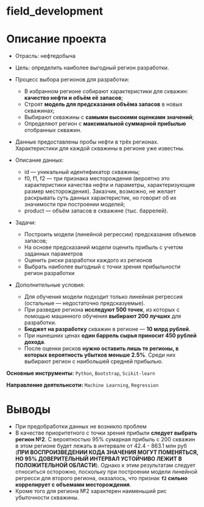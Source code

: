 # field_development
# Описание проекта

* Отрасль: нефтедобыча


* Цель: определить наиболее выгодный регион разработки.
* Процесс выбора регионов для разработки:
    - В избранном регионе собирают характеристики для скважин: **качество нефти и объём её запасов**;
    - Строят **модель для предсказания объёма запасов** в новых скважинах;
    - Выбирают скважины с **самыми высокими оценками значений**;
    - Определяют регион с **максимальной суммарной прибылью** отобранных скважин.
 
 
* Данные предоставлены пробы нефти в трёх регионах. Характеристики для каждой скважины в регионе уже известны.
* Описание данных:
    - id — уникальный идентификатор скважины;
    - f0, f1, f2 — три признака месторождения (вероятно это характеристики качества нефти и параметры, характеризующие размер месторождения). Заказчик, возможно, не желает раскрывать суть данных характеристик, но говорит об их значимости при построении моделей;
    - product — объём запасов в скважине (тыс. баррелей).
  
  
* Задачи:
    - Построить модели (линейной регрессии) предсказания объемов запасов;
    - На основе предсказаний модели оценить прибыль с учетом заданных параметров
    - Оценить риски разработки каждого из регионов
    - Выбрать наиболее выгодный с точки зрения прибыльности регион разработки
    
    
* Дополнительные условия:
    - Для обучения модели подходит только линейная регрессия (остальные — недостаточно предсказуемые).
    - При разведке региона **исследуют 500 точек**, из которых с помощью машинного обучения **выбирают 200 лучших** для разработки.
    - **Бюджет на разработку** скважин в регионе — **10 млрд рублей**.
    - При нынешних ценах **один баррель сырья приносит 450 рублей дохода**. 
    - После оценки рисков **нужно оставить лишь те регионы, в которых вероятность убытков меньше 2.5%**. Среди них выбирают регион с наибольшей средней прибылью.

**Основные инструменты:** `Python`, `Bootstrap`, `Scikit-learn`

**Направление деятельнсоти:** `Machine Learning`, `Regression`

# Выводы

* При предобработки данных не возникло проблем
* В качестве приоритетного с точки зрения прибыли **следует выбрать регион №2**. С вероятностью 95% сумарная прибыль с 200 скважин в этом регионе будет лежать в интервале от 42.4 - 863.1 млн руб (**ПРИ ВОСПРОИЗВЕДЕНИИ КОДА ЗНАЧЕНИЯ МОГУТ ПОМЕНЯТЬСЯ, НО 95% ДОВЕРИТЕЛЬНЫЙ ИНТЕРВАЛ УСТОЙЧИВО ЛЕЖИТ В ПОЛОЖИТЕЛЬНОЙ ОБЛАСТИ**). Однако к этим результатам следует относиться осторожно, поскольку при построении модели линейной регресси для второго региона, оказалось, что признак **`f2` сильно коррелирует с объемами месторождения**.
* Кроме того для региона №2 характерен наименьший рис убыточности скважины.
